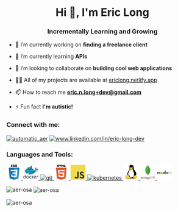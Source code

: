 <h1 align="center">Hi 👋, I'm Eric Long</h1>
<h3 align="center">Incrementally Learning and Growing</h3>

- 🔭 I’m currently working on **finding a freelance client**

- 🌱 I’m currently learning **APIs**

- 👯 I’m looking to collaborate on **building cool web applications**

- 👨‍💻 All of my projects are available at [ericlong.netlify.app](ericlong.netlify.app)

- 📫 How to reach me **eric.n.long+dev@gmail.com**

- ⚡ Fun fact **I'm autistic!**

<h3 align="left">Connect with me:</h3>
<p align="left">
<a href="https://twitter.com/automatic_aer" target="blank"><img align="center" src="https://raw.githubusercontent.com/rahuldkjain/github-profile-readme-generator/master/src/images/icons/Social/twitter.svg" alt="automatic_aer" height="30" width="40" /></a>
<a href="https://linkedin.com/in/www.linkedin.com/in/eric-long-dev" target="blank"><img align="center" src="https://raw.githubusercontent.com/rahuldkjain/github-profile-readme-generator/master/src/images/icons/Social/linked-in-alt.svg" alt="www.linkedin.com/in/eric-long-dev" height="30" width="40" /></a>
</p>

<h3 align="left">Languages and Tools:</h3>
<p align="left"> <a href="https://www.w3schools.com/css/" target="_blank" rel="noreferrer"> <img src="https://raw.githubusercontent.com/devicons/devicon/master/icons/css3/css3-original-wordmark.svg" alt="css3" width="40" height="40"/> </a> <a href="https://www.docker.com/" target="_blank" rel="noreferrer"> <img src="https://raw.githubusercontent.com/devicons/devicon/master/icons/docker/docker-original-wordmark.svg" alt="docker" width="40" height="40"/> </a> <a href="https://git-scm.com/" target="_blank" rel="noreferrer"> <img src="https://www.vectorlogo.zone/logos/git-scm/git-scm-icon.svg" alt="git" width="40" height="40"/> </a> <a href="https://www.w3.org/html/" target="_blank" rel="noreferrer"> <img src="https://raw.githubusercontent.com/devicons/devicon/master/icons/html5/html5-original-wordmark.svg" alt="html5" width="40" height="40"/> </a> <a href="https://developer.mozilla.org/en-US/docs/Web/JavaScript" target="_blank" rel="noreferrer"> <img src="https://raw.githubusercontent.com/devicons/devicon/master/icons/javascript/javascript-original.svg" alt="javascript" width="40" height="40"/> </a> <a href="https://kubernetes.io" target="_blank" rel="noreferrer"> <img src="https://www.vectorlogo.zone/logos/kubernetes/kubernetes-icon.svg" alt="kubernetes" width="40" height="40"/> </a> <a href="https://www.linux.org/" target="_blank" rel="noreferrer"> <img src="https://raw.githubusercontent.com/devicons/devicon/master/icons/linux/linux-original.svg" alt="linux" width="40" height="40"/> </a> <a href="https://www.mongodb.com/" target="_blank" rel="noreferrer"> <img src="https://raw.githubusercontent.com/devicons/devicon/master/icons/mongodb/mongodb-original-wordmark.svg" alt="mongodb" width="40" height="40"/> </a> <a href="https://nodejs.org" target="_blank" rel="noreferrer"> <img src="https://raw.githubusercontent.com/devicons/devicon/master/icons/nodejs/nodejs-original-wordmark.svg" alt="nodejs" width="40" height="40"/> </a> </p>

<p><img align="left" src="https://github-readme-stats.vercel.app/api/top-langs?username=aer-osa&show_icons=true&locale=en&layout=compact" alt="aer-osa" /></p>

<p>&nbsp;<img align="center" src="https://github-readme-stats.vercel.app/api?username=aer-osa&show_icons=true&locale=en" alt="aer-osa" /></p>

<p><img align="center" src="https://github-readme-streak-stats.herokuapp.com/?user=aer-osa&" alt="aer-osa" /></p>

